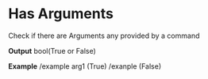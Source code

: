 # Has Arguments

Check if there are Arguments any provided by a command
<br>

**Output**
bool(True or False)
<br>

**Example**
/example arg1 (True)
/exanple (False)
